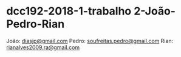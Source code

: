 # dcc192-2018-1-trabalho 2-João-Pedro-Rian
João: diasjp@gmail.com
Pedro: soufreitas.pedro@gmail.com
Rian: rianalves2009.ra@gmail.com
